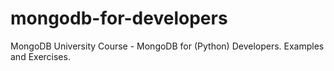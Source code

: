 # mongodb-for-developers
MongoDB University Course - MongoDB for (Python) Developers. Examples and Exercises.
